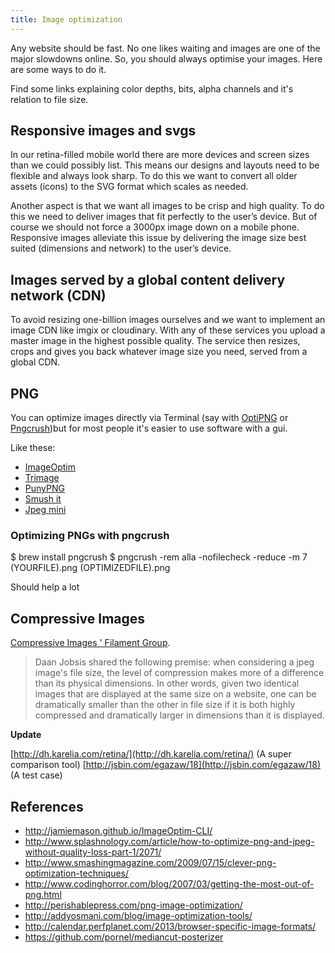 ```yaml
---
title: Image optimization
---
```


Any website should be fast. No one likes waiting and images are one of the major slowdowns online. So, you should always optimise your images. Here are some ways to do it.

Find some links explaining color depths, bits, alpha channels and it's relation to file size.

## Responsive images and svgs

In our retina-filled mobile world there are more devices and screen sizes than we could possibly list. This means our designs and layouts need to be flexible and always look sharp. To do this we want to convert all older assets (icons) to the SVG format which scales as needed.

Another aspect is that we want all images to be crisp and high quality. To do this we need to deliver images that fit perfectly to the user’s device. But of course we should not force a 3000px image down on a mobile phone. Responsive images alleviate this issue by delivering the image size best suited (dimensions and network) to the user’s device.

## Images served by a global content delivery network (CDN)

To avoid resizing one-billion images ourselves and we want to implement an image CDN like imgix or cloudinary. With any of these services you upload a master image in the highest possible quality. The service then resizes, crops and gives you back whatever image size you need, served from a global CDN.

## PNG

You can optimize images directly via Terminal (say with [OptiPNG](http://optipng.sourceforge.net/) or [Pngcrush](http://pmt.sourceforge.net/pngcrush/))but for most people it's easier to use software with a gui.

Like these:

- [ImageOptim](http://imageoptim.com/)
- [Trimage](http://trimage.org/)
- [PunyPNG](http://www.punypng.com/)
- [Smush it](http://www.smushit.com/ysmush.it/)
- [Jpeg mini](http://www.jpegmini.com/main/home)

### Optimizing PNGs with pngcrush

$ brew install pngcrush
$ pngcrush -rem alla -nofilecheck -reduce -m 7 (YOURFILE).png (OPTIMIZEDFILE).png

Should help a lot

## Compressive Images

[Compressive Images ' Filament Group](http://filamentgroup.com/lab/rwd_img_compression/).

> Daan Jobsis shared the following premise: when considering a jpeg image's file size, the level of compression makes more of a difference than its physical dimensions. In other words, given two identical images that are displayed at the same size on a website, one can be dramatically smaller than the other in file size if it is both highly compressed and dramatically larger in dimensions than it is displayed.

**Update**

[http://dh.karelia.com/retina/](http://dh.karelia.com/retina/) (A super comparison tool)
[http://jsbin.com/egazaw/18](http://jsbin.com/egazaw/18) (A test case)

## References

- http://jamiemason.github.io/ImageOptim-CLI/
- http://www.splashnology.com/article/how-to-optimize-png-and-jpeg-without-quality-loss-part-1/2071/
- http://www.smashingmagazine.com/2009/07/15/clever-png-optimization-techniques/
- http://www.codinghorror.com/blog/2007/03/getting-the-most-out-of-png.html
- http://perishablepress.com/png-image-optimization/
- http://addyosmani.com/blog/image-optimization-tools/
- http://calendar.perfplanet.com/2013/browser-specific-image-formats/
- https://github.com/pornel/mediancut-posterizer
